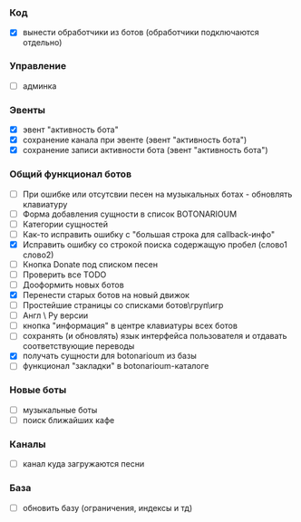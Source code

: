### Код
- [X] вынести обработчики из ботов (обработчики подключаются отдельно)

### Управление
- [ ] админка

### Эвенты
- [X] эвент "активность бота"
- [X] сохранение канала при эвенте (эвент "активность бота")
- [X] сохранение записи активности бота (эвент "активность бота")

### Общий функционал ботов
- [ ] При ошибке или отсутсвии песен на музыкальных ботах - обновлять клавиатуру
- [ ] Форма добавления сущности в список BOTONARIOUM
- [ ] Категории сущностей
- [ ] Как-то исправить ошибку с "большая строка для callback-инфо"
- [X] Исправить ошибку со строкой поиска содержащую пробел (слово1 слово2)
- [ ] Кнопка Donate под списком песен
- [ ] Проверить все TODO
- [ ] Дооформить новых ботов
- [X] Перенести старых ботов на новый движок
- [ ] Простейшие страницы со списками ботов\груп\игр
- [ ] Англ \ Ру версии
- [ ] кнопка "информация" в центре клавиатуры всех ботов
- [ ] сохранять (и обновлять) язык интерфейса пользователя и отдавать соответствующие переводы
- [X] получать сущности для botonarioum из базы
- [ ] функционал "закладки" в botonarioum-каталоге

### Новые боты
- [ ] музыкальные боты
- [ ] поиск ближайших кафе

### Каналы
- [ ] канал куда загружаются песни

### База
- [ ] обновить базу (ограничения, индексы и тд)

